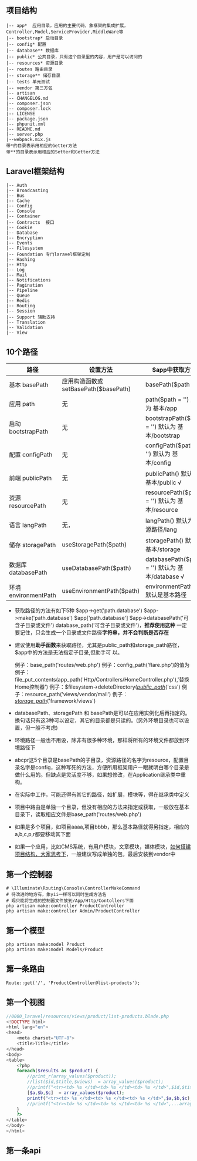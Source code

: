 ##  项目结构
```
|-- app*  应用目录，应用的主要代码，象框架的集成扩展，Controller,Model,ServiceProvider,MiddleWare等
|-- bootstrap* 启动目录
|-- config* 配置
|-- database** 数据库
|-- public* 公共目录，只有这个目录里的内容，用户是可以访问的
|-- resources* 资源目录
|-- routes 路由目录
|-- storage** 储存目录
|-- tests 单元测试
|-- vendor 第三方包
|-- artisan
|-- CHANGELOG.md
|-- composer.json
|-- composer.lock
|-- LICENSE
|-- package.json
|-- phpunit.xml
|-- README.md
|-- server.php
|--webpack.mix.js
带*的目录表示用相应的Getter方法
带**的目录表示用相应的Setter和Getter方法
```

## Laravel框架结构

```
|-- Auth
|-- Broadcasting
|-- Bus
|-- Cache
|-- Config
|-- Console
|-- Container
|-- Contracts  接口
|-- Cookie
|-- Database
|-- Encryption
|-- Events
|-- Filesystem
|-- Foundation 专门laravel框架定制
|-- Hashing
|-- Http
|-- Log
|-- Mail
|-- Notifications
|-- Pagination
|-- Pipeline
|-- Queue
|-- Redis
|-- Routing
|-- Session
|-- Support 辅助支持
|-- Translation
|-- Validation
|-- View

```




## 10个路径
| 路径                 | 设置方法                              | $app中获取方法                                  | 容器中获取方法         | 助手方法                       |
| -------------------- | ------------------------------------- | ----------------------------------------------- | ---------------------- | ------------------------------ |
| 基本 basePath        | 应用构造函数或 setBasePath($basePath) | basePath($path = '')                            | $app['path.base']      | base_path                      |
| 应用 path            | 无                                    | path($path = '')  默认为 基本/app               | $app['path']           | app_path                       |
| 启动 bootstrapPath   | 无                                    | bootstrapPath($path = '') 默认为 基本/bootstrap | $app['path.bootstrap'] |                                |
| 配置 configPath      | 无                                    | configPath($path = '') 默认为 基本/config       | $app['path.config']    | config_path                    |
| 前端 publicPath      | 无                                    | publicPath() 默认为 基本/public √               | $app['path.public']    | public_path(‘子目录’)这里不同  |
| 资源 resourcePath    | 无                                    | resourcePath($path = '') 默认为 基本/resource   | $app['path.resource']  | resource_path                  |
| 语言 langPath        | 无，                                  | langPath() 默认为 资源路径/lang                 | $app['path.lang']      |                                |
| 储存 storagePath     | useStoragePath($path)                 | storagePath() 默认为 基本/storage               | $app['path.storage']   | storage_path('子目录')这里不同 |
| 数据库 databasePath  | useDatabasePath($path)                | databasePath($path = '') 默认为 基本/database √ | $app['path.database']  | database_path                  |
| 环境 environmentPath | useEnvironmentPath($path)             | environmentPath(),默认是基本路径                | 无                     |                                |

- 获取路径的方法有如下5种
   $app->get('path.database')
   $app->make('path.database')
   $app['path.database']
   $app->databasePath('可含子目录或文件')
   database_path('可含子目录或文件')，**推荐使用这种**
   一定要记住，只会生成一个目录或文件路径**字符串，并不会判断是否存在**
   
- 建议使用**助手函数**来获取路径，尤其是public_path和storage_path路径，$app中的方法是无法指定子目录,但助手可 以。

  例子：base_path('routes/web.php')
  例子：config_path('flare.php')的值为 
  例子：file_put_contents(app_path('Http/Controllers/HomeController.php'),'替换Home控制器')
  例子：$filesystem->deleteDirectory(<u>*public_path*</u>('css')
  例子：resource_path('views/vendor/mail')
  例子：*<u>storage_path</u>*('framework/views')
  
- databasePath、storagePath 和 basePath是可以在应用实例化后再指定的。换句话只有这3种可以设定，其它的目录都是只读的。(另外环境目录也可以设置，但一般不考虑)

- 环境路径一般也不用设，除非有很多种环境，那样将所有的环境文件都放到环境路径下

- abcpr这5个目录是basePath的子目录，资源路径的名字为resource，配置目录名字是config，这种写死的方法，方便所用框架用户一眼就明白哪个目录是做什么用的。但缺点是灵活度不够，如果想修改，在Application继承类中重构。

- 在实际中工作，可能还得有其它的路径，如扩展，模块等，得在继承类中定义

- 项目中路由是单独一个目录，但没有相应的方法来指定或获取，一般放在基本目录下，读取相应文件是base_path('routes/web.php')

- 如果是多个项目，如项目aaaa,项目bbbb，那么基本路径就得另指定，相应的a,b,c,p,r都要移动其下面

- 如果一个应用，比如CMS系统，有用户模块，文章模块，媒体模块，<u>如何搭建项目结构，大家思考下</u>，一般建议写成单独的包，最后安装到vendor中

## 第一个控制器

```
# \Illuminate\Routing\Console\ControllerMakeCommand
# 待改进的地方有，象yii一样可以同时生成方法名
# 现只能将生成的控制器文件放到/App/Http/Contollers下面
php artisan make:controller ProductController
php artisan make:controller Admin/ProductController
```

## 第一个模型

```
php artisan make:model Product
php artisan make:model Models/Product
```
## 第一条路由
```
Route::get('/', 'ProductController@list-products');
```
## 第一个视图

```php
//0000_laravel/resources/views/product/list-products.blade.php
<!DOCTYPE html>
<html lang="en">
<head>
    <meta charset="UTF-8">
    <title>Title</title>
</head>
<body>
<table>
    <?php
    foreach($results as $product) {
        //print_r(array_values($product));
        //list($id,$title,$views)  = array_values($product);
        //printf("<tr><td> %s </td><td> %s </td><td> %s </td>",$id,$title,$views);
        [$a,$b,$c]  = array_values($product);
        printf("<tr><td> %s </td><td> %s </td><td> %s </td>",$a,$b,$c);
        //printf("<tr><td> %s </td><td> %s </td><td> %s </td>",...array_values($product));
    }
    ?>
</table>
</body>
</html>
```
## 第一条api


